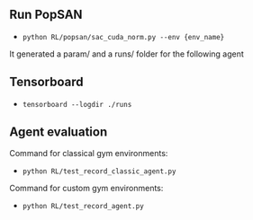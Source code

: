 ## Run PopSAN

- `python RL/popsan/sac_cuda_norm.py --env {env_name}`

It generated a param/ and a runs/ folder for the following agent

## Tensorboard

- `tensorboard --logdir ./runs`

## Agent evaluation

Command for classical gym environments:
- `python RL/test_record_classic_agent.py`

Command for custom gym environments:
- `python RL/test_record_agent.py`


